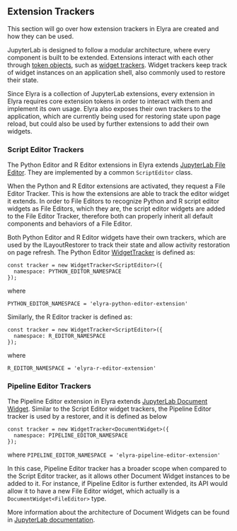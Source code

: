 <!--
{% comment %}
Copyright 2018-2022 Elyra Authors

Licensed under the Apache License, Version 2.0 (the "License");
you may not use this file except in compliance with the License.
You may obtain a copy of the License at

http://www.apache.org/licenses/LICENSE-2.0

Unless required by applicable law or agreed to in writing, software
distributed under the License is distributed on an "AS IS" BASIS,
WITHOUT WARRANTIES OR CONDITIONS OF ANY KIND, either express or implied.
See the License for the specific language governing permissions and
limitations under the License.
{% endcomment %}
-->
## Extension Trackers

This section will go over how extension trackers in Elyra are created and how they can be used.

JupyterLab is designed to follow a modular architecture, where every component is built to be extended. Extensions interact with each other through [token objects](https://jupyterlab.readthedocs.io/en/stable/extension/extension_points.html?#core-tokens), such as [widget trackers](https://jupyterlab.readthedocs.io/en/stable/extension/extension_points.html?token#widget-tracker). Widget trackers keep track of widget instances on an application shell, also commonly used to restore their state.

Since Elyra is a collection of JupyterLab extensions, every extension in Elyra requires core extension tokens in order to interact with them and implement its own usage. Elyra also exposes their own trackers to the application, which are currently being used for restoring state upon page reload, but could also be used by further extensions to add their own widgets.

### Script Editor Trackers
The Python Editor and R Editor extensions in Elyra extends [JupyterLab File Editor](https://jupyterlab.readthedocs.io/en/stable/api/classes/fileeditor.fileeditor-2.html).
They are implemented by a common `ScriptEditor` class.

When the Python and R Editor extensions are activated, they request a File Editor Tracker. This is how the extensions are able to track the editor widget it extends.
In order to File Editors to recognize Python and R script editor widgets as File Editors, which they are, the script editor widgets are added to the File Editor Tracker, therefore both can properly inherit all default components and behaviors of a File Editor.

Both Python Editor and R Editor widgets have their own trackers, which are used by the ILayoutRestorer to track their state and allow activity restoration on page refresh.
The Python Editor [WidgetTracker](https://jupyterlab.readthedocs.io/en/stable/api/classes/apputils.widgettracker-1.html) is defined as:
```
const tracker = new WidgetTracker<ScriptEditor>({
  namespace: PYTHON_EDITOR_NAMESPACE
});
```
where
```
PYTHON_EDITOR_NAMESPACE = 'elyra-python-editor-extension'
```
Similarly, the R Editor tracker is defined as:
```
const tracker = new WidgetTracker<ScriptEditor>({
  namespace: R_EDITOR_NAMESPACE
});
```
where
```
R_EDITOR_NAMESPACE = 'elyra-r-editor-extension'
```

### Pipeline Editor Trackers
The Pipeline Editor extension in Elyra extends [JupyterLab Document Widget](https://jupyterlab.readthedocs.io/en/latest/extension/documents.html). Similar to the Script Editor widget trackers, the Pipeline Editor tracker is used by a restorer, and it is defined as below
```
const tracker = new WidgetTracker<DocumentWidget>({
  namespace: PIPELINE_EDITOR_NAMESPACE
});
```
where `PIPELINE_EDITOR_NAMESPACE = 'elyra-pipeline-editor-extension'`

In this case, Pipeline Editor tracker has a broader scope when compared to the Script Editor tracker, as it allows other Document Widget instances to be added to it. For instance, if Pipeline Editor is further extended, its API would allow it to have a new File Editor widget, which actually is a `DocumentWidget<FileEditor>` type.

More information about the architecture of Document Widgets can be found in [JupyterLab documentation](https://jupyterlab.readthedocs.io/en/stable/index.html).
